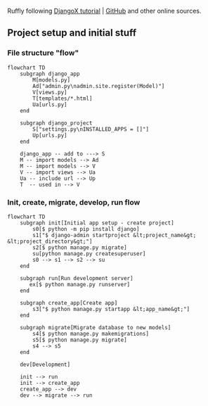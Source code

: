 Ruffly following [DjangoX tutorial](https://learndjango.com/tutorials/django-blog-tutorial) | [GitHub](https://github.com/wsvincent/djangox) and other online sources.


## Project setup and initial stuff

### File structure "flow"
```mermaid
flowchart TD
    subgraph django_app
        M[models.py]
        Ad["admin.py\nadmin.site.register(Model)"]
        V[views.py]
        T[templates/*.html]
        Ua[urls.py]
    end

    subgraph django_project
        S["settings.py\nINSTALLED_APPS = []"]
        Up[urls.py]
    end
    
    django_app -- add to ---> S
    M -- import models --> Ad
    M -- import models --> V
    V -- import views --> Ua
    Ua -- include url --> Up
    T  -- used in --> V
```
### Init, create, migrate, develop, run flow
```mermaid
flowchart TD
    subgraph init[Initial app setup - create project]
        s0[$ python -m pip install django]
        s1["$ django-admin startproject &lt;project_name&gt; &lt;project_directory&gt;"]
        s2[$ python manage.py migrate]
        su[python manage.py createsuperuser]
        s0 --> s1 --> s2 --> su
    end
    
    subgraph run[Run development server]
       ex[$ python manage.py runserver]
    end
    
    subgraph create_app[Create app]
        s3["$ python manage.py startapp &lt;app_name&gt;"]
    end
    
    subgraph migrate[Migrate database to new models]
        s4[$ python manage.py makemigrations]
        s5[$ python manage.py migrate]
        s4 --> s5
    end
    
    dev[Development]
    
    init --> run
    init --> create_app
    create_app --> dev
    dev --> migrate --> run
```